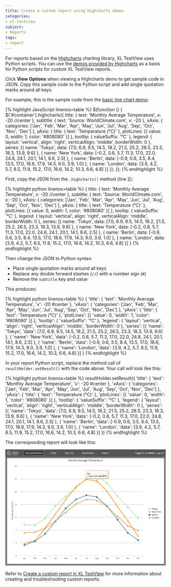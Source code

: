 ```yaml
---
title: Create a custom report using Highcharts demos
categories:
- xl-testview
subject:
- Reports
tags:
- report
---
```


For reports based on the [Highcharts](http://www.highcharts.com/) charting library, XL TestView uses Python scripts. You can use the [demos provided by Highcharts](http://www.highcharts.com/demo) as a basis for Python scripts for custom XL TestView reports.

Click **View Options** when viewing a Highcharts demo to get sample code in JSON. Copy this sample code to the Python script and add single quotation marks around all keys.

For example, this is the sample code from the [basic line chart demo](http://www.highcharts.com/demo/line-basic):

{% highlight JavaScript linenos=table %}
$(function () {
    $('#container').highcharts({
        title: {
            text: 'Monthly Average Temperature',
            x: -20 //center
        },
        subtitle: {
            text: 'Source: WorldClimate.com',
            x: -20
        },
        xAxis: {
            categories: ['Jan', 'Feb', 'Mar', 'Apr', 'May', 'Jun',
                'Jul', 'Aug', 'Sep', 'Oct', 'Nov', 'Dec']
        },
        yAxis: {
            title: {
                text: 'Temperature (°C)'
            },
            plotLines: [{
                value: 0,
                width: 1,
                color: '#808080'
            }]
        },
        tooltip: {
            valueSuffix: '°C'
        },
        legend: {
            layout: 'vertical',
            align: 'right',
            verticalAlign: 'middle',
            borderWidth: 0
        },
        series: [{
            name: 'Tokyo',
            data: [7.0, 6.9, 9.5, 14.5, 18.2, 21.5, 25.2, 26.5, 23.3, 18.3, 13.9, 9.6]
        }, {
            name: 'New York',
            data: [-0.2, 0.8, 5.7, 11.3, 17.0, 22.0, 24.8, 24.1, 20.1, 14.1, 8.6, 2.5]
        }, {
            name: 'Berlin',
            data: [-0.9, 0.6, 3.5, 8.4, 13.5, 17.0, 18.6, 17.9, 14.3, 9.0, 3.9, 1.0]
        }, {
            name: 'London',
            data: [3.9, 4.2, 5.7, 8.5, 11.9, 15.2, 17.0, 16.6, 14.2, 10.3, 6.6, 4.8]
        }]
    });
});
{% endhighlight %}

First, copy the JSON from the `.highcharts()` method (line 2):

{% highlight python linenos=table %}
{
    title: {
        text: 'Monthly Average Temperature',
        x: -20 //center
    },
    subtitle: {
        text: 'Source: WorldClimate.com',
        x: -20
    },
    xAxis: {
        categories: ['Jan', 'Feb', 'Mar', 'Apr', 'May', 'Jun',
            'Jul', 'Aug', 'Sep', 'Oct', 'Nov', 'Dec']
    },
    yAxis: {
        title: {
            text: 'Temperature (°C)'
        },
        plotLines: [{
            value: 0,
            width: 1,
            color: '#808080'
        }]
    },
    tooltip: {
        valueSuffix: '°C'
    },
    legend: {
        layout: 'vertical',
        align: 'right',
        verticalAlign: 'middle',
        borderWidth: 0
    },
    series: [{
        name: 'Tokyo',
        data: [7.0, 6.9, 9.5, 14.5, 18.2, 21.5, 25.2, 26.5, 23.3, 18.3, 13.9, 9.6]
    }, {
        name: 'New York',
        data: [-0.2, 0.8, 5.7, 11.3, 17.0, 22.0, 24.8, 24.1, 20.1, 14.1, 8.6, 2.5]
    }, {
        name: 'Berlin',
        data: [-0.9, 0.6, 3.5, 8.4, 13.5, 17.0, 18.6, 17.9, 14.3, 9.0, 3.9, 1.0]
    }, {
        name: 'London',
        data: [3.9, 4.2, 5.7, 8.5, 11.9, 15.2, 17.0, 16.6, 14.2, 10.3, 6.6, 4.8]
    }]
}
{% endhighlight %}

Then change the JSON to Python syntax:

* Place single quotation marks around all keys
* Replace any double forward slashes (`//`) with a number sign (`#`)
* Remove the `subtitle` key and value

This produces:

{% highlight python linenos=table %}
{
    'title': {
        'text': 'Monthly Average Temperature',
        'x': -20 #center
    },
    'xAxis': {
        'categories': ['Jan', 'Feb', 'Mar', 'Apr', 'May', 'Jun',
            'Jul', 'Aug', 'Sep', 'Oct', 'Nov', 'Dec']
    },
    'yAxis': {
        'title': {
            'text': 'Temperature (°C)'
        },
        'plotLines': [{
            'value': 0,
            'width': 1,
            'color': '#808080'
        }]
    },
    'tooltip': {
        'valueSuffix': '°C'
    },
    'legend': {
        'layout': 'vertical',
        'align': 'right',
        'verticalAlign': 'middle',
        'borderWidth': 0
    },
    'series': [{
        'name': 'Tokyo',
        'data': [7.0, 6.9, 9.5, 14.5, 18.2, 21.5, 25.2, 26.5, 23.3, 18.3, 13.9, 9.6]
    }, {
        'name': 'New York',
        'data': [-0.2, 0.8, 5.7, 11.3, 17.0, 22.0, 24.8, 24.1, 20.1, 14.1, 8.6, 2.5]
    }, {
        'name': 'Berlin',
        'data': [-0.9, 0.6, 3.5, 8.4, 13.5, 17.0, 18.6, 17.9, 14.3, 9.0, 3.9, 1.0]
    }, {
        'name': 'London',
        'data': [3.9, 4.2, 5.7, 8.5, 11.9, 15.2, 17.0, 16.6, 14.2, 10.3, 6.6, 4.8]
    }]
}
{% endhighlight %}

In your report Python script, replace the method call of `resultHolder.setResult()` with the code above. Your call will look like this:

{% highlight python linenos=table %}
resultHolder.setResult({
    'title': {
        'text': 'Monthly Average Temperature',
        'x': -20 #center
    },
    'xAxis': {
        'categories': ['Jan', 'Feb', 'Mar', 'Apr', 'May', 'Jun',
            'Jul', 'Aug', 'Sep', 'Oct', 'Nov', 'Dec']
    },
    'yAxis': {
        'title': {
            'text': 'Temperature (°C)'
        },
        'plotLines': [{
            'value': 0,
            'width': 1,
            'color': '#808080'
        }]
    },
    'tooltip': {
        'valueSuffix': '°C'
    },
    'legend': {
        'layout': 'vertical',
        'align': 'right',
        'verticalAlign': 'middle',
        'borderWidth': 0
    },
    'series': [{
        'name': 'Tokyo',
        'data': [7.0, 6.9, 9.5, 14.5, 18.2, 21.5, 25.2, 26.5, 23.3, 18.3, 13.9, 9.6]
    }, {
        'name': 'New York',
        'data': [-0.2, 0.8, 5.7, 11.3, 17.0, 22.0, 24.8, 24.1, 20.1, 14.1, 8.6, 2.5]
    }, {
        'name': 'Berlin',
        'data': [-0.9, 0.6, 3.5, 8.4, 13.5, 17.0, 18.6, 17.9, 14.3, 9.0, 3.9, 1.0]
    }, {
        'name': 'London',
        'data': [3.9, 4.2, 5.7, 8.5, 11.9, 15.2, 17.0, 16.6, 14.2, 10.3, 6.6, 4.8]
    }]
})
{% endhighlight %}

The corresponding report will look like this:

![image](images/using-highchart-demo-line-example.png)

Refer to [Create a custom report in XL TestView](/xl-testview/how-to/create-a-custom-report.html) for more information about creating and troubleshooting custom reports.
